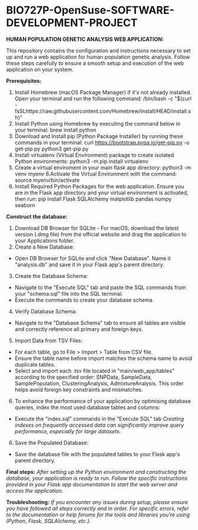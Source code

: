 # BIO727P-OpenSuse-SOFTWARE-DEVELOPMENT-PROJECT
**HUMAN POPULATION GENETIC ANALYSIS WEB APPLICATION:**

This repository contains the configuration and instructions necessary to set up and run a web application for human population genetic analysis. Follow these steps carefully to ensure a smooth setup and execution of the web application on your system.

**Prerequisites:**
1. Install Homebrew (macOS Package Manager) if it's not already installed. Open your terminal and run the following command:
   /bin/bash -c "$(curl - 
   fsSLhttps://raw.githubusercontent.com/Homebrew/install/HEAD/install.sh)"
2. Install Python using Homebrew by executing the command below in your terminal:
   brew install python
3. Download and Install pip (Python Package Installer) by running these commands in your terminal:
   curl https://bootstrap.pypa.io/get-pip.py -o get-pip.py
   python3 get-pip.py
4. Install virtualenv (Virtual Environment) package to create isolated Python environments:
   python3 -m pip install virtualenv
5. Create a virtual enviroment in your main flask app directory:
   python3 -m venv myenv
6.Activate the Virtual Environment with the command:
   source myenv/bin/activate
7. Install Required Python Packages for the web application. Ensure you are in the Flask app directory and your virtual environment is activated, then run:
   pip install Flask SQLAlchemy matplotlib pandas numpy seaborn
   
**Construct the database:**
1. Download DB Browser for SQLite - For macOS, download the latest version (.dmg file) from the official website and drag the application to your Applications folder.
2. Create a New Database:
- Open DB Browser for SQLite and click "New Database". Name it "analysis.db" and save it in your Flask app's parent directory.
3. Create the Database Schema:
-  Navigate to the "Execute SQL" tab and paste the SQL commands from your "schema.sql" file into the SQL terminal.
-  Execute the commands to create your database schema.
4. Verify Database Schema:
- Navigate to the "Database Schema" tab to ensure all tables are visible and correctly reference all primary and foreign keys.
5. Import Data from TSV Files:
- For each table, go to File > Import > Table from CSV file.
- Ensure the table name before import matches the schema name to avoid duplicate tables.
- Select and import each .tsv file located in "main/web_app/tables" according to the specified order: SNPData, SampleData, SamplePopulation, ClusteringAnalysis, AdmixtureAnalysis. This order helps avoid foreign key constraints and mismatches.
6. To enhance the performance of your application by optimising database queries, index the most used database tables and columns:
- Execute the "index.sql" commands in the "Execute SQL" tab
  *Creating indexes on frequently accessed data can significantly improve query performance, especially for large datasets.*
6. Save the Populated Database:
- Save the database file with the populated tables to your Flask app's parent directory.

**Final steps:**
*After setting up the Python environment and constructing the database, your application is ready to run. Follow the specific instructions provided in your Flask app documentation to start the web server and access the application.*

**Troubleshooting:**
*If you encounter any issues during setup, please ensure you have followed all steps correctly and in order. For specific errors, refer to the documentation or help forums for the tools and libraries you're using (Python, Flask, SQLAlchemy, etc.).*
